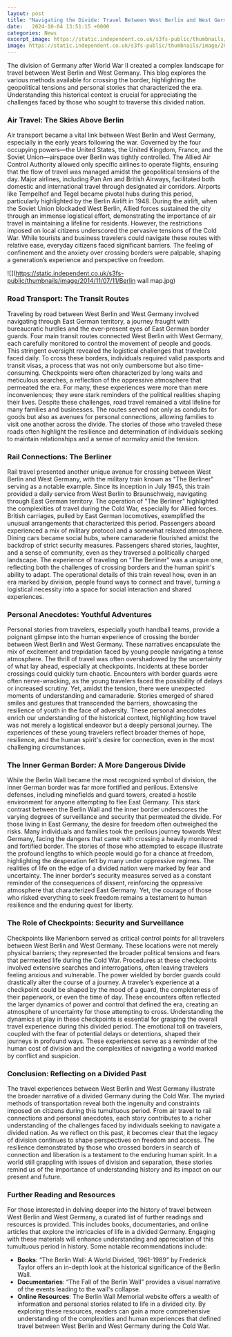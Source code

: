 ```yaml
---
layout: post
title: "Navigating the Divide: Travel Between West Berlin and West Germany"
date:   2024-10-04 13:51:15 +0000
categories: News
excerpt_image: https://static.independent.co.uk/s3fs-public/thumbnails/image/2014/11/07/11/Berlin wall map.jpg
image: https://static.independent.co.uk/s3fs-public/thumbnails/image/2014/11/07/11/Berlin wall map.jpg
---
```


The division of Germany after World War II created a complex landscape for travel between West Berlin and West Germany. This blog explores the various methods available for crossing the border, highlighting the geopolitical tensions and personal stories that characterized the era. Understanding this historical context is crucial for appreciating the challenges faced by those who sought to traverse this divided nation.
### Air Travel: The Skies Above Berlin
Air transport became a vital link between West Berlin and West Germany, especially in the early years following the war. Governed by the four occupying powers—the United States, the United Kingdom, France, and the Soviet Union—airspace over Berlin was tightly controlled. The Allied Air Control Authority allowed only specific airlines to operate flights, ensuring that the flow of travel was managed amidst the geopolitical tensions of the day.
Major airlines, including Pan Am and British Airways, facilitated both domestic and international travel through designated air corridors. Airports like Tempelhof and Tegel became pivotal hubs during this period, particularly highlighted by the Berlin Airlift in 1948. During the airlift, when the Soviet Union blockaded West Berlin, Allied forces sustained the city through an immense logistical effort, demonstrating the importance of air travel in maintaining a lifeline for residents.
However, the restrictions imposed on local citizens underscored the pervasive tensions of the Cold War. While tourists and business travelers could navigate these routes with relative ease, everyday citizens faced significant barriers. The feeling of confinement and the anxiety over crossing borders were palpable, shaping a generation’s experience and perspective on freedom. 

![](https://static.independent.co.uk/s3fs-public/thumbnails/image/2014/11/07/11/Berlin wall map.jpg)
### Road Transport: The Transit Routes
Traveling by road between West Berlin and West Germany involved navigating through East German territory, a journey fraught with bureaucratic hurdles and the ever-present eyes of East German border guards. Four main transit routes connected West Berlin with West Germany, each carefully monitored to control the movement of people and goods. This stringent oversight revealed the logistical challenges that travelers faced daily.
To cross these borders, individuals required valid passports and transit visas, a process that was not only cumbersome but also time-consuming. Checkpoints were often characterized by long waits and meticulous searches, a reflection of the oppressive atmosphere that permeated the era. For many, these experiences were more than mere inconveniences; they were stark reminders of the political realities shaping their lives.
Despite these challenges, road travel remained a vital lifeline for many families and businesses. The routes served not only as conduits for goods but also as avenues for personal connections, allowing families to visit one another across the divide. The stories of those who traveled these roads often highlight the resilience and determination of individuals seeking to maintain relationships and a sense of normalcy amid the tension.
### Rail Connections: The Berliner
Rail travel presented another unique avenue for crossing between West Berlin and West Germany, with the military train known as "The Berliner" serving as a notable example. Since its inception in July 1945, this train provided a daily service from West Berlin to Braunschweig, navigating through East German territory. The operation of "The Berliner" highlighted the complexities of travel during the Cold War, especially for Allied forces.
British carriages, pulled by East German locomotives, exemplified the unusual arrangements that characterized this period. Passengers aboard experienced a mix of military protocol and a somewhat relaxed atmosphere. Dining cars became social hubs, where camaraderie flourished amidst the backdrop of strict security measures. Passengers shared stories, laughter, and a sense of community, even as they traversed a politically charged landscape.
The experience of traveling on "The Berliner" was a unique one, reflecting both the challenges of crossing borders and the human spirit's ability to adapt. The operational details of this train reveal how, even in an era marked by division, people found ways to connect and travel, turning a logistical necessity into a space for social interaction and shared experiences.
### Personal Anecdotes: Youthful Adventures
Personal stories from travelers, especially youth handball teams, provide a poignant glimpse into the human experience of crossing the border between West Berlin and West Germany. These narratives encapsulate the mix of excitement and trepidation faced by young people navigating a tense atmosphere. The thrill of travel was often overshadowed by the uncertainty of what lay ahead, especially at checkpoints.
Incidents at these border crossings could quickly turn chaotic. Encounters with border guards were often nerve-wracking, as the young travelers faced the possibility of delays or increased scrutiny. Yet, amidst the tension, there were unexpected moments of understanding and camaraderie. Stories emerged of shared smiles and gestures that transcended the barriers, showcasing the resilience of youth in the face of adversity.
These personal anecdotes enrich our understanding of the historical context, highlighting how travel was not merely a logistical endeavor but a deeply personal journey. The experiences of these young travelers reflect broader themes of hope, resilience, and the human spirit's desire for connection, even in the most challenging circumstances. 
### The Inner German Border: A More Dangerous Divide
While the Berlin Wall became the most recognized symbol of division, the inner German border was far more fortified and perilous. Extensive defenses, including minefields and guard towers, created a hostile environment for anyone attempting to flee East Germany. This stark contrast between the Berlin Wall and the inner border underscores the varying degrees of surveillance and security that permeated the divide.
For those living in East Germany, the desire for freedom often outweighed the risks. Many individuals and families took the perilous journey towards West Germany, facing the dangers that came with crossing a heavily monitored and fortified border. The stories of those who attempted to escape illustrate the profound lengths to which people would go for a chance at freedom, highlighting the desperation felt by many under oppressive regimes.
The realities of life on the edge of a divided nation were marked by fear and uncertainty. The inner border's security measures served as a constant reminder of the consequences of dissent, reinforcing the oppressive atmosphere that characterized East Germany. Yet, the courage of those who risked everything to seek freedom remains a testament to human resilience and the enduring quest for liberty.
### The Role of Checkpoints: Security and Surveillance
Checkpoints like Marienborn served as critical control points for all travelers between West Berlin and West Germany. These locations were not merely physical barriers; they represented the broader political tensions and fears that permeated life during the Cold War. Procedures at these checkpoints involved extensive searches and interrogations, often leaving travelers feeling anxious and vulnerable.
The power wielded by border guards could drastically alter the course of a journey. A traveler’s experience at a checkpoint could be shaped by the mood of a guard, the completeness of their paperwork, or even the time of day. These encounters often reflected the larger dynamics of power and control that defined the era, creating an atmosphere of uncertainty for those attempting to cross.
Understanding the dynamics at play in these checkpoints is essential for grasping the overall travel experience during this divided period. The emotional toll on travelers, coupled with the fear of potential delays or detentions, shaped their journeys in profound ways. These experiences serve as a reminder of the human cost of division and the complexities of navigating a world marked by conflict and suspicion.
### Conclusion: Reflecting on a Divided Past
The travel experiences between West Berlin and West Germany illustrate the broader narrative of a divided Germany during the Cold War. The myriad methods of transportation reveal both the ingenuity and constraints imposed on citizens during this tumultuous period. From air travel to rail connections and personal anecdotes, each story contributes to a richer understanding of the challenges faced by individuals seeking to navigate a divided nation.
As we reflect on this past, it becomes clear that the legacy of division continues to shape perspectives on freedom and access. The resilience demonstrated by those who crossed borders in search of connection and liberation is a testament to the enduring human spirit. In a world still grappling with issues of division and separation, these stories remind us of the importance of understanding history and its impact on our present and future.
### Further Reading and Resources
For those interested in delving deeper into the history of travel between West Berlin and West Germany, a curated list of further readings and resources is provided. This includes books, documentaries, and online articles that explore the intricacies of life in a divided Germany. Engaging with these materials will enhance understanding and appreciation of this tumultuous period in history.
Some notable recommendations include:
- **Books**: “The Berlin Wall: A World Divided, 1961-1989” by Frederick Taylor offers an in-depth look at the historical significance of the Berlin Wall.
- **Documentaries**: “The Fall of the Berlin Wall” provides a visual narrative of the events leading to the wall's collapse.
- **Online Resources**: The Berlin Wall Memorial website offers a wealth of information and personal stories related to life in a divided city.
By exploring these resources, readers can gain a more comprehensive understanding of the complexities and human experiences that defined travel between West Berlin and West Germany during the Cold War.